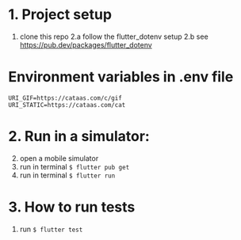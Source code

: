 
# 1. Project setup
1. clone this repo
2.a follow the flutter_dotenv setup
2.b see https://pub.dev/packages/flutter_dotenv

# Environment variables in .env file
```
URI_GIF=https://cataas.com/c/gif
URI_STATIC=https://cataas.com/cat
```

# 2. Run in a simulator:
2. open a mobile simulator
3. run in terminal `$ flutter pub get`
4. run in terminal `$ flutter run`

# 3. How to run tests
1. run `$ flutter test`